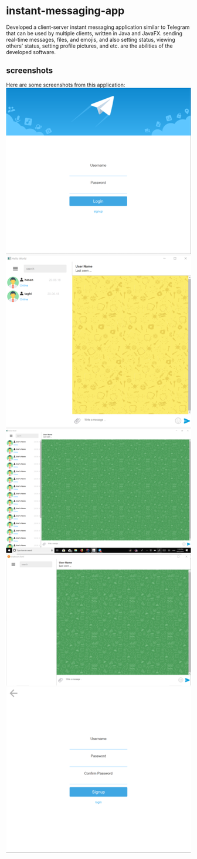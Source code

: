 # instant-messaging-app
Developed a client-server instant messaging application similar to Telegram that can be used by multiple clients, written in Java and JavaFX. sending real-time messages, files, and emojis, and also setting status, viewing others' status, setting profile pictures, and etc. are the abilities of the developed software.

## screenshots
Here are some screenshots from this application:
![53](/screenshots/Sketch%20(55).png)
![53](/screenshots/Sketch%20(61).png)
![53](/screenshots/Sketch%20(56).png)
![53](/screenshots/Sketch%20(53).png)
![53](/screenshots/Sketch%20(54).png)



